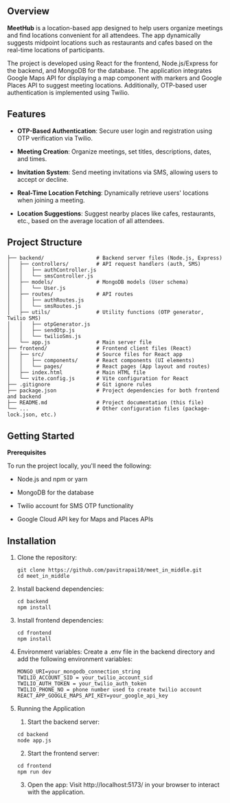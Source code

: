 ## Overview
**MeetHub**  is a location-based app designed to help users organize meetings and find locations convenient for all attendees. The app dynamically suggests midpoint locations such as restaurants and cafes based on the real-time locations of participants.

The project is developed using React for the frontend, Node.js/Express for the backend, and MongoDB for the database. The application integrates Google Maps API for displaying a map component with markers and Google Places API to suggest meeting locations. Additionally, OTP-based user authentication is implemented using Twilio.


## **Features**

- **OTP-Based Authentication**: Secure user login and registration using OTP verification via Twilio.

- **Meeting Creation**: Organize meetings, set titles, descriptions, dates, and times.

- **Invitation System**: Send meeting invitations via SMS, allowing users to accept or decline.

- **Real-Time Location Fetching**: Dynamically retrieve users' locations when joining a meeting.

- **Location Suggestions**: Suggest nearby places like cafes, restaurants, etc., based on the average location of all attendees.


## **Project Structure**
```.
├── backend/                 # Backend server files (Node.js, Express)
│   ├── controllers/         # API request handlers (auth, SMS)
│   │   ├── authController.js
│   │   └── smsController.js
│   ├── models/              # MongoDB models (User schema)
│   │   └── User.js
│   ├── routes/              # API routes
│   │   ├── authRoutes.js
│   │   └── smsRoutes.js
│   ├── utils/               # Utility functions (OTP generator, Twilio SMS)
│   │   ├── otpGenerator.js
│   │   ├── sendOtp.js
│   │   └── twilioSms.js
│   └── app.js               # Main server file
├── frontend/                # Frontend client files (React)
│   ├── src/                 # Source files for React app
│   │   ├── components/      # React components (UI elements)
│   │   └── pages/           # React pages (App layout and routes)
│   ├── index.html           # Main HTML file
│   └── vite.config.js       # Vite configuration for React
├── .gitignore               # Git ignore rules
├── package.json             # Project dependencies for both frontend and backend
├── README.md                # Project documentation (this file)
└── ...                      # Other configuration files (package-lock.json, etc.)
```

## **Getting Started**

**Prerequisites**

To run the project locally, you'll need the following:

- Node.js and npm or yarn

- MongoDB for the database

- Twilio account for SMS OTP functionality

- Google Cloud API key for Maps and Places APIs

## **Installation**

1. Clone the repository:

   ```
   git clone https://github.com/pavitrapai10/meet_in_middle.git
   cd meet_in_middle
   ```

2. Install backend dependencies:

   ```
   cd backend
   npm install
   ```

3. Install frontend dependencies:

   ```
   cd frontend
   npm install
   ```

4. Environment variables: Create a .env file in the backend directory and add the following environment variables:

   ```
   MONGO_URI=your_mongodb_connection_string
   TWILIO_ACCOUNT_SID = your_twilio_account_sid 
   TWILIO_AUTH_TOKEN = your_twilio_auth_token
   TWILIO_PHONE_NO = phone number used to create twilio account
   REACT_APP_GOOGLE_MAPS_API_KEY=your_google_api_key
   ```

5. Running the Application
   

   1. Start the backend server:
      
      

   ```
   cd backend
   node app.js
   ```

   2. Start the frontend server:
      
      
   
   ```
   cd frontend
   npm run dev
   ```
   
   3. Open the app: Visit http://localhost:5173/ in your browser to interact with the application.








